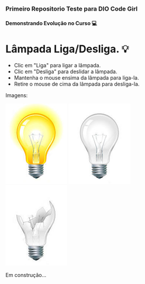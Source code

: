### Primeiro Repositorio Teste para DIO Code Girl
#### Demonstrando Evolução no Curso :computer:


# Lâmpada Liga/Desliga. :bulb:

- Clic em "Liga" para ligar a lâmpada.
- Clic em "Desliga" para deslidar a lâmpada.
- Mantenha o mouse ensima da lâmpada para liga-la.
- Retire o mouse de cima da lâmpada para desliga-la.

Imagens:  

![Lâmpada ligada](./img/ligada.jpg)  ![Lâmpada desligada](./img/desligada.jpg)  ![Lâmpada quebrada](./img/quebrada.jpg)

Em construção...
